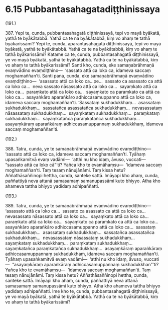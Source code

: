 # 6.15 Pubbantasahagatadiṭṭhinissaya

(191.)

387\. Yepi te, cunda, pubbantasahagatā diṭṭhinissayā, tepi vo mayā byākatā, yathā te byākātabbā. Yathā ca te na byākātabbā, kiṃ vo ahaṃ te tathā byākarissāmi? Yepi te, cunda, aparantasahagatā diṭṭhinissayā, tepi vo mayā byākatā, yathā te byākātabbā. Yathā ca te na byākātabbā, kiṃ vo ahaṃ te tathā byākarissāmi? Katame ca te, cunda, pubbantasahagatā diṭṭhinissayā, ye vo mayā byākatā, yathā te byākātabbā. Yathā ca te na byākātabbā, kiṃ vo ahaṃ te tathā byākarissāmi? Santi kho, cunda, eke samaṇabrāhmaṇā evaṃvādino evaṃdiṭṭhino—  ‘sassato attā ca loko ca, idameva saccaṃ moghamaññan’ti. Santi pana, cunda, eke samaṇabrāhmaṇā evaṃvādino evaṃdiṭṭhino—  ‘asassato attā ca loko ca…pe…  sassato ca asassato ca attā ca loko ca…  neva sassato nāsassato attā ca loko ca…  sayaṃkato attā ca loko ca…  paraṃkato attā ca loko ca…  sayaṃkato ca paraṃkato ca attā ca loko ca…  asayaṅkāro aparaṅkāro adhiccasamuppanno attā ca loko ca, idameva saccaṃ moghamaññan’ti. ‘Sassataṃ sukhadukkhaṃ…  asassataṃ sukhadukkhaṃ…  sassatañca asassatañca sukhadukkhaṃ…  nevasassataṃ nāsassataṃ sukhadukkhaṃ…  sayaṃkataṃ sukhadukkhaṃ…  paraṃkataṃ sukhadukkhaṃ…  sayaṃkatañca paraṃkatañca sukhadukkhaṃ…  asayaṃkāraṃ aparaṅkāraṃ adhiccasamuppannaṃ sukhadukkhaṃ, idameva saccaṃ moghamaññan’ti.

(192.)

388\. Tatra, cunda, ye te samaṇabrāhmaṇā evaṃvādino evaṃdiṭṭhino—  ‘sassato attā ca loko ca, idameva saccaṃ moghamaññan’ti. Tyāhaṃ upasaṅkamitvā evaṃ vadāmi—  ‘atthi nu kho idaṃ, āvuso, vuccati—  “sassato attā ca loko cā”’ti? Yañca kho te evamāhaṃsu—  ‘idameva saccaṃ moghamaññan’ti. Taṃ tesaṃ nānujānāmi. Taṃ kissa hetu? Aññathāsaññinopi hettha, cunda, santeke sattā. Imāyapi kho ahaṃ, cunda, paññattiyā neva attanā samasamaṃ samanupassāmi kuto bhiyyo. Atha kho ahameva tattha bhiyyo yadidaṃ adhipaññatti.

(193.)

389\. Tatra, cunda, ye te samaṇabrāhmaṇā evaṃvādino evaṃdiṭṭhino—  ‘asassato attā ca loko ca…  sassato ca asassato ca attā ca loko ca…  nevasassato nāsassato attā ca loko ca…  sayaṃkato attā ca loko ca…  paraṃkato attā ca loko ca…  sayaṃkato ca paraṃkato ca attā ca loko ca…  asayaṅkāro aparaṅkāro adhiccasamuppanno attā ca loko ca…  sassataṃ sukhadukkhaṃ…  asassataṃ sukhadukkhaṃ…  sassatañca asassatañca sukhadukkhaṃ…  nevasassataṃ nāsassataṃ sukhadukkhaṃ…  sayaṃkataṃ sukhadukkhaṃ…  paraṃkataṃ sukhadukkhaṃ…  sayaṃkatañca paraṃkatañca sukhadukkhaṃ…  asayaṃkāraṃ aparaṅkāraṃ adhiccasamuppannaṃ sukhadukkhaṃ, idameva saccaṃ moghamaññan’ti. Tyāhaṃ upasaṅkamitvā evaṃ vadāmi—  ‘atthi nu kho idaṃ, āvuso, vuccati—  “asayaṃkāraṃ aparaṅkāraṃ adhiccasamuppannaṃ sukhadukkhan”’ti? Yañca kho te evamāhaṃsu—  ‘idameva saccaṃ moghamaññan’ti. Taṃ tesaṃ nānujānāmi. Taṃ kissa hetu? Aññathāsaññinopi hettha, cunda, santeke sattā. Imāyapi kho ahaṃ, cunda, paññattiyā neva attanā samasamaṃ samanupassāmi kuto bhiyyo. Atha kho ahameva tattha bhiyyo yadidaṃ adhipaññatti. Ime kho te, cunda, pubbantasahagatā diṭṭhinissayā, ye vo mayā byākatā, yathā te byākātabbā. Yathā ca te na byākātabbā, kiṃ vo ahaṃ te tathā byākarissāmi?
